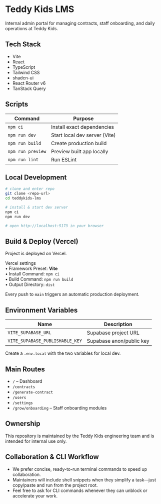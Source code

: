# Teddy Kids LMS

Internal admin portal for managing contracts, staff onboarding, and daily operations at Teddy Kids.

## Tech Stack
- Vite
- React
- TypeScript
- Tailwind CSS
- shadcn-ui
- React Router v6
- TanStack Query

## Scripts
| Command            | Purpose                       |
| ------------------ | ----------------------------- |
| `npm ci`           | Install exact dependencies    |
| `npm run dev`      | Start local dev server (Vite) |
| `npm run build`    | Create production build       |
| `npm run preview`  | Preview built app locally     |
| `npm run lint`     | Run ESLint                    |

## Local Development
```bash
# clone and enter repo
git clone <repo-url>
cd teddykids-lms

# install & start dev server
npm ci
npm run dev

# open http://localhost:5173 in your browser
```

## Build & Deploy (Vercel)
Project is deployed on Vercel.

Vercel settings  
• Framework Preset: **Vite**  
• Install Command: `npm ci`  
• Build Command: `npm run build`  
• Output Directory: `dist`

Every push to `main` triggers an automatic production deployment.

## Environment Variables
| Name                              | Description                    |
| --------------------------------- | ------------------------------ |
| `VITE_SUPABASE_URL`               | Supabase project URL           |
| `VITE_SUPABASE_PUBLISHABLE_KEY`   | Supabase anon/public key       |

Create a `.env.local` with the two variables for local dev.

## Main Routes
- `/` – Dashboard  
- `/contracts`  
- `/generate-contract`  
- `/users`  
- `/settings`  
- `/grow/onboarding` – Staff onboarding modules

## Ownership
This repository is maintained by the Teddy Kids engineering team and is intended for internal use only.

## Collaboration & CLI Workflow
- We prefer concise, ready-to-run terminal commands to speed up collaboration.  
- Maintainers will include shell snippets when they simplify a task—just copy/paste and run from the project root.  
- Feel free to ask for CLI commands whenever they can unblock or accelerate your work.
